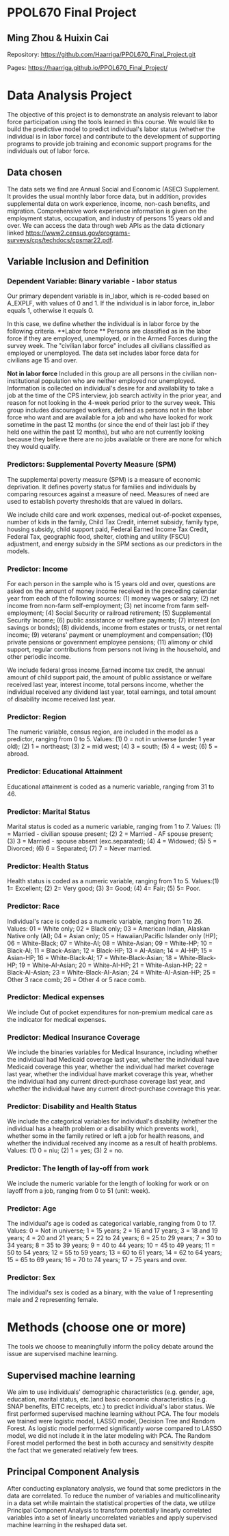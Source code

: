 # PPOL670 Final Project
## Ming Zhou & Huixin Cai

Repository: https://github.com/Haarriga/PPOL670_Final_Project.git

Pages: https://haarriga.github.io/PPOL670_Final_Project/

# Data Analysis Project
The objective of this project is to demonstrate an analysis relevant to labor force participation using the tools learned in this course. We would like to build the predictive model to predict individual's labor status (whether the individual is in labor force) and contribute to the development of supporting programs to provide job training and economic support programs for the individuals out of labor force. 

## Data chosen 
The data sets we find are Annual Social and Economic (ASEC) Supplement. It provides the usual monthly labor force data, but in addition, provides supplemental data on work experience, income, non-cash benefits, and migration. Comprehensive work experience information is given on the employment status, occupation, and industry of persons 15 years old and over.
We can access the data through web APIs as the data dictionary linked https://www2.census.gov/programs-surveys/cps/techdocs/cpsmar22.pdf.

## Variable Inclusion and Definition 
### Dependent Variable: Binary variable - labor status
Our primary dependent variable is in_labor, which is re-coded based on A_EXPLF, with values of 0 and 1. If the individual is in labor force, in_labor equals 1, otherwise it equals 0.

In this case, we define whether the individual is in labor force by the following criteria. 
**Labor force **
Persons are classified as in the labor force if they are employed, unemployed, or in the Armed Forces during the survey week. The "civilian labor force" includes all civilians classified as employed or unemployed. The data set includes labor force data for civilians age 15 and over. 

**Not in labor force**
Included in this group are all persons in the civilian non-institutional population who are neither employed nor unemployed. Information is collected on individual's desire for and availability to take a job at the time of the CPS interview, job search activity in the prior year, and reason for not looking in the 4-week period prior to the survey week. This group includes discouraged workers, defined as persons not in the labor force who want and are available for a job and who have looked for work sometime in the past 12 months (or since the end of their last job if they held one within the past 12 months), but who are not currently looking because they believe there are no jobs available or there are none for which they would qualify.

### Predictors: Supplemental Poverty Measure (SPM)
The supplemental poverty measure (SPM) is a measure of economic deprivation. It defines poverty status for families and individuals by comparing resources against a measure of need. Measures of need are used to establish poverty thresholds that are valued in dollars.

We include child care and work expenses, medical out-of-pocket expenses, number of kids in the family, Child Tax Credit, internet subsidy, family type, housing subsidy, child support paid, Federal Earned Income Tax Credit, Federal Tax,  geographic food, shelter, clothing and utility (FSCU) adjustment, and energy subsidy in the SPM sections as our predictors in the models.

### Predictor: Income 
For each person in the sample who is 15 years old and over, questions are asked on the amount of money income received in the preceding calendar year from each of the following sources: (1) money wages or salary; (2) net income from non-farm self-employment; (3) net income from farm self- employment; (4) Social Security or railroad retirement; (5) Supplemental Security Income; (6) public assistance or welfare payments; (7) interest (on savings or bonds); (8) dividends, income from estates or trusts, or net rental income; (9) veterans' payment or unemployment and  compensation; (10) private pensions or government employee pensions; (11) alimony or child support, regular contributions from persons not living in the household, and other periodic income.

We include federal gross income,Earned income tax credit, the annual amount of child support paid, the amount of public assistance or welfare received last year, interest income, total persons income, whether the individual received any dividend last year, total earnings, and total amount of disability income received last year. 

### Predictor: Region 
The numeric variable, census region, are included in the model as a predictor, ranging from 0 to 5. 
Values: (1) 0 = not in universe (under 1 year old); (2) 1 = northeast; (3) 2 = mid west; (4) 3 = south; (5) 4 = west; (6) 5 = abroad. 

### Predictor: Educational Attainment 
Educational attainment is coded as a numeric variable, ranging from 31 to 46. 

### Predictor: Marital Status 
Marital status is coded as a numeric variable, ranging from 1 to 7. 
Values: (1) = Married - civilian spouse present; (2) 2 = Married - AF spouse present; (3) 3 = Married - spouse absent (exc.separated); (4) 4 = Widowed; (5) 5 = Divorced; (6) 6 = Separated; (7) 7 = Never married. 

### Predictor: Health Status
Health status is coded as a numeric variable, ranging from 1 to 5. 
Values:(1) 1= Excellent; (2) 2= Very good; (3) 3= Good; (4) 4= Fair; (5) 5= Poor. 

### Predictor: Race 
Individual's race is coded as a numeric variable, ranging from 1 to 26. 
Values: 01 = White only; 02 = Black only; 03 = American Indian, Alaskan Native only (AI); 04 = Asian only; 05 = Hawaiian/Pacific Islander only (HP); 06 = White-Black; 07 = White-AI; 08 = White-Asian; 09 = White-HP; 10 = Black-AI; 11 = Black-Asian; 12 = Black-HP; 13 = AI-Asian; 14 = AI-HP; 15 = Asian-HP; 16 = White-Black-AI; 17 = White-Black-Asian; 18 = White-Black-HP; 19 = White-AI-Asian; 20 = White-AI-HP; 21 = White-Asian-HP; 22 = Black-AI-Asian; 23 = White-Black-AI-Asian; 24 = White-AI-Asian-HP; 25 = Other 3 race comb; 26 = Other 4 or 5 race comb. 

### Predictor: Medical expenses
We include Out of pocket expenditures for non-premium medical care as the indicator for medical expenses. 

### Predictor: Medical Insurance Coverage 
We include the binaries variables for Medical Insurance, including whether the individual had Medicaid coverage last year, whether the individual have Medicaid coverage this year, whether the individual had market coverage last year, whether the individual have market coverage this year, whether the individual had any current direct-purchase coverage last year, and whether the individual have any current direct-purchase coverage this year. 

### Predictor: Disability and Health Status
We include the categorical variables for individual's disability (whether the individual has a health problem or a disability which prevents work), whether some in the family retired or left a job for health reasons, and whether the individual received any income as a result of health problems. 
Values: (1) 0 = niu; (2) 1 = yes; (3) 2 = no. 

### Predictor: The length of lay-off from work 
We include the numeric variable for the length of looking for work or on layoff from a job, ranging from 0 to 51 (unit: week). 

### Predictor: Age 
The individual's age is coded as categorical variable, ranging from 0 to 17. 
Values: 0 = Not in universe; 1 = 15 years; 2 = 16 and 17 years; 3 = 18 and 19 years; 4 = 20 and 21 years; 5 = 22 to 24 years; 6 = 25 to 29 years; 7 = 30 to 34 years; 8 = 35 to 39 years; 9 = 40 to 44 years; 10 = 45 to 49 years; 11 = 50 to 54 years; 12 = 55 to 59 years; 13 = 60 to 61 years; 14 = 62 to 64 years; 15 = 65 to 69 years; 16 = 70 to 74 years; 17 = 75 years and over. 

### Predictor: Sex 
The individual's sex is coded as a binary, with the value of 1 representing male and 2 representing female. 

# Methods (choose one or more)
The tools we choose to meaningfully inform the policy debate around the issue are supervised machine learning.
## Supervised machine learning
We aim to use individuals' demographic characteristics (e.g. gender, age, education, marital status, etc.)and basic economic characteristics (e.g. SNAP benefits, EITC receipts, etc.) to predict individual's labor status.
We first performed supervised machine learning without PCA. The four models we trained were logistic model, LASSO model, Decision Tree and Random Forest. As logistic model performed significantly worse compared to LASSO model, we did not include it in the later modeling with PCA. The Random Forest model performed the best in both accuracy and sensitivity despite the fact that we generated relatively few trees.

## Principal Component Analysis 
After conducting explanatory analysis, we found that some predictors in the data are correlated. To reduce the number of variables and multicollinearity in a data set while maintain the statistical properties of the data, we utilize Principal Component Analysis to transform potentially linearly correlated variables into a set of linearly uncorrelated variables and apply supervised machine learning in the reshaped data set. 
